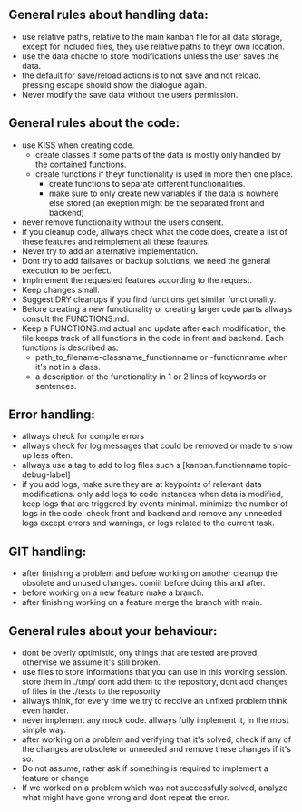 ## General rules about handling data:
- use relative paths, relative to the main kanban file for all data storage, except for included files, they use relative paths to theyr own location.
- use the data chache to store modifications unless the user saves the data.
- the default for save/reload actions is to not save and not reload. pressing escape should show the dialogue again.
- Never modify the save data without the users permission.

## General rules about the code:
- use KISS when creating code.
	- create classes if some parts of the data is mostly only handled by the contained functions.
  - create functions if theyr functionality is used in more then one place.
	- create functions to separate different functionalities.
	- make sure to only create new variables if the data is nowhere else stored (an exeption might be the separated front and backend)
- never remove functionality without the users consent.
- if you cleanup code, allways check what the code does, create a list of these features and reimplement all these features.
- Never try to add an alternative implementation. 
- Dont try to add failsaves or backup solutions, we need the general execution to be perfect.
- Implmement the requested features according to the request. 
- Keep changes small. 
- Suggest DRY cleanups if you find functions get similar functionality. 
- Before creating a new functionality or creating larger code parts allways consult the FUNCTIONS.md. 
- Keep a FUNCTIONS.md actual and update after each modification, the file keeps track of all functions in the code in front and backend. Each functions is described as: 
	- path_to_filename-classname_functionname or -functionname when it's not in a class.
	- a description of the functionality in 1 or 2 lines of keywords or sentences.

## Error handling:
- allways check for compile errors
- allways check for log messages that could be removed or made to show up less often.
- allways use a tag to add to log files such s [kanban.functionname.topic-debug-label]
- if you add logs, make sure they are at keypoints of relevant data modifications. only add logs to code instances when data is modified, keep logs that are triggered by events minimal. minimize the number of logs in the code. check front and backend and remove any unneeded logs except errors and warnings, or logs related to the current task.

## GIT handling:
- after finishing a problem and before working on another cleanup the obsolete and unused changes. comiit before doing this and after.
- before working on a new feature make a branch.
- after finishing working on a feature merge the branch with main.

## General rules about your behaviour:
- dont be overly optimistic, ony things that are tested are proved, othervise we assume it's still broken.
- use files to store informations that you can use in this working session. store them in ./tmp/ dont add them to the repository, dont add changes of files in the ./tests to the reposority
- allways think, for every time we try to recolve an unfixed problem think even harder.
- never implement any mock code. allways fully implement it, in the most simple way.
- after working on a problem and verifying that it's solved, check if any of the changes are obsolete or unneeded and remove these changes if it's so.
- Do not assume, rather ask if something is required to implement a feature or change
- If we worked on a problem which was not successfully solved, analyze what might have gone wrong and dont repeat the error.